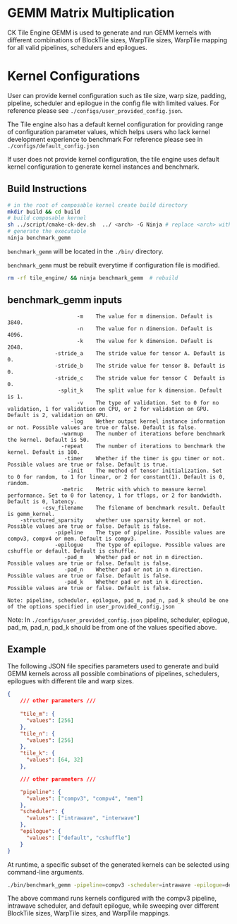 # GEMM Matrix Multiplication

CK Tile Engine GEMM is used to generate and run GEMM kernels with different combinations of BlockTile sizes, WarpTile sizes, WarpTile mapping for all valid pipelines, schedulers and epilogues. 

# Kernel Configurations

User can provide kernel configuration such as tile size, warp size, padding, pipeline, scheduler and epilogue in the config file with limited values. For reference please see `./configs/user_provided_config.json`. 

The Tile engine also has a default kernel configuration for providing range of configuration parameter values, which helps users who lack kernel development experience to benchmark  For reference please see in `./configs/default_config.json`

If user does not provide kernel configuration, the tile engine uses default kernel configuration to generate kernel instances and benchmark. 

## Build Instructions
``` bash
# in the root of composable kernel create build directory
mkdir build && cd build
# build composable kernel
sh ../script/cmake-ck-dev.sh  ../ <arch> -G Ninja # replace <arch> with the appropriate architecture (example gfx942) or leave blank
# generate the executable
ninja benchmark_gemm
```
`benchmark_gemm` will be located in the `./bin/` directory.

`benchmark_gemm` must be rebuilt everytime if configuration file is modified.

``` bash
rm -rf tile_engine/ && ninja benchmark_gemm  # rebuild
```

## benchmark_gemm inputs
```
                      -m    The value for m dimension. Default is 3840.
                      -n    The value for n dimension. Default is 4096.
                      -k    The value for k dimension. Default is 2048.
               -stride_a    The stride value for tensor A. Default is 0.
               -stride_b    The stride value for tensor B. Default is 0.
               -stride_c    The stride value for tensor C  Default is 0.
                -split_k    The split value for k dimension. Default is 1.
                      -v    The type of validation. Set to 0 for no validation, 1 for validation on CPU, or 2 for validation on GPU. Default is 2, validation on GPU.
                    -log    Wether output kernel instance information or not. Possible values are true or false. Default is false.
                 -warmup    The number of iterations before benchmark the kernel. Default is 50.
                 -repeat    The number of iterations to benchmark the kernel. Default is 100.
                  -timer    Whether if the timer is gpu timer or not. Possible values are true or false. Default is true.  
                   -init    The method of tensor initialization. Set to 0 for random, to 1 for linear, or 2 for constant(1). Default is 0, random.
                 -metric    Metric with which to measure kernel performance. Set to 0 for latency, 1 for tflops, or 2 for bandwidth. Default is 0, latency.
           -csv_filename    The filename of benchmark result. Default is gemm_kernel.
    -structured_sparsity    whether use sparsity kernel or not. Possible values are true or false. Default is false.
               -pipeline    The type of pipeline. Possible values are compv3, compv4 or mem. Default is compv3.     
               -epilogue    The type of epilogue. Possible values are cshuffle or default. Default is cshuffle.
                  -pad_m    Whether pad or not in m direction. Possible values are true or false. Default is false. 
                  -pad_n    Whether pad or not in n direction. Possible values are true or false. Default is false. 
                  -pad_k    Whether pad or not in k direction. Possible values are true or false. Default is false. 

Note: pipeline, scheduler, epilogue, pad_m, pad_n, pad_k should be one of the options specified in user_provided_config.json 
```
Note: In `./configs/user_provided_config.json` pipeline, scheduler, epilogue, pad_m, pad_n, pad_k should be from one of the values specified above. 

## Example

The following JSON file specifies parameters used to generate and build GEMM kernels across all possible combinations of pipelines, schedulers, epilogues with different tile and warp sizes.

```json
{     
    /// other parameters ///
    
    "tile_m": {
      "values": [256]
    },
    "tile_n": {
      "values": [256]
    },
    "tile_k": {
      "values": [64, 32]
    },

    /// other parameters ///

    "pipeline": {
      "values": ["compv3", "compv4", "mem"]
    },
    "scheduler": {
      "values": ["intrawave", "interwave"]
    },
    "epilogue": {
      "values": ["default", "cshuffle"]
    }
}
```

At runtime, a specific subset of the generated kernels can be selected using command-line arguments.
``` bash
./bin/benchmark_gemm -pipeline=compv3 -scheduler=intrawave -epilogue=default 
```
The above command runs kernels configured with the compv3 pipeline, intrawave scheduler, and default epilogue, while sweeping over different BlockTile sizes, WarpTile sizes, and WarpTile mappings.

